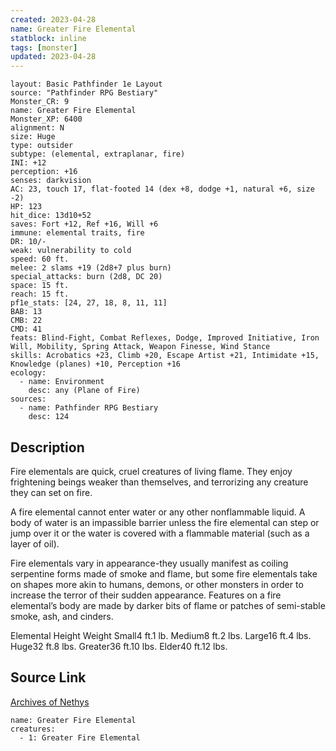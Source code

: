 ```yaml
---
created: 2023-04-28
name: Greater Fire Elemental
statblock: inline
tags: [monster]
updated: 2023-04-28
---
```

```statblock
layout: Basic Pathfinder 1e Layout
source: "Pathfinder RPG Bestiary"
Monster_CR: 9
name: Greater Fire Elemental
Monster_XP: 6400
alignment: N
size: Huge
type: outsider
subtype: (elemental, extraplanar, fire)
INI: +12
perception: +16
senses: darkvision
AC: 23, touch 17, flat-footed 14 (dex +8, dodge +1, natural +6, size -2)
HP: 123
hit_dice: 13d10+52
saves: Fort +12, Ref +16, Will +6
immune: elemental traits, fire
DR: 10/-
weak: vulnerability to cold
speed: 60 ft.
melee: 2 slams +19 (2d8+7 plus burn)
special_attacks: burn (2d8, DC 20)
space: 15 ft.
reach: 15 ft.
pf1e_stats: [24, 27, 18, 8, 11, 11]
BAB: 13
CMB: 22
CMD: 41
feats: Blind-Fight, Combat Reflexes, Dodge, Improved Initiative, Iron Will, Mobility, Spring Attack, Weapon Finesse, Wind Stance
skills: Acrobatics +23, Climb +20, Escape Artist +21, Intimidate +15, Knowledge (planes) +10, Perception +16
ecology:
  - name: Environment
    desc: any (Plane of Fire)
sources:
  - name: Pathfinder RPG Bestiary
    desc: 124
```
## Description
Fire elementals are quick, cruel creatures of living flame. They enjoy frightening beings weaker than themselves, and terrorizing any creature they can set on fire.

A fire elemental cannot enter water or any other nonflammable liquid. A body of water is an impassible barrier unless the fire elemental can step or jump over it or the water is covered with a flammable material (such as a layer of oil).

Fire elementals vary in appearance-they usually manifest as coiling serpentine forms made of smoke and flame, but some fire elementals take on shapes more akin to humans, demons, or other monsters in order to increase the terror of their sudden appearance. Features on a fire elemental’s body are made by darker bits of flame or patches of semi-stable smoke, ash, and cinders.

Elemental Height Weight Small4 ft.1 lb. Medium8 ft.2 lbs. Large16 ft.4 lbs. Huge32 ft.8 lbs. Greater36 ft.10 lbs. Elder40 ft.12 lbs.
## Source Link
[Archives of Nethys](https://aonprd.com/MonsterDisplay.aspx?ItemName=Greater%20Fire%20Elemental)
```encounter-table
name: Greater Fire Elemental
creatures:
  - 1: Greater Fire Elemental
```
